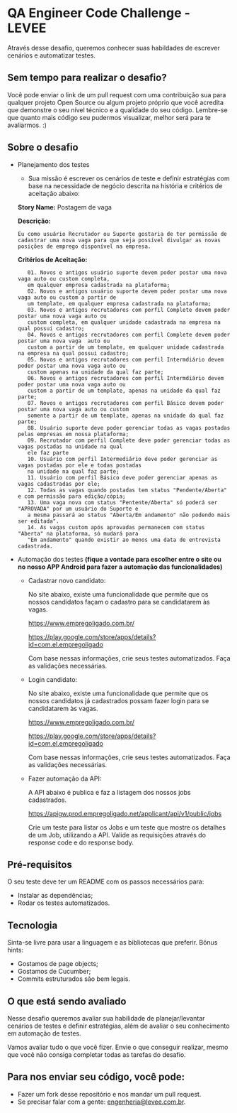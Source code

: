 # QA Engineer Code Challenge - LEVEE

Através desse desafio, queremos conhecer suas habildades de escrever cenários e automatizar testes.

## Sem tempo para realizar o desafio?

Você pode enviar o link de um pull request com uma contribuição sua para qualquer projeto Open Source ou algum projeto próprio que você acredita que demonstre o seu nível técnico e a qualidade do seu código. Lembre-se que quanto mais código seu pudermos visualizar, melhor será para te avaliarmos. :)

## Sobre o desafio

* Planejamento dos testes

    * Sua missão é escrever os cenários de teste e definir estratégias com base na necessidade de negócio descrita na história e critérios de aceitação abaixo:
    
    **Story Name:** Postagem de vaga
    
    **Descrição:**
    ```
    Eu como usuário Recrutador ou Suporte gostaria de ter permissão de cadastrar uma nova vaga para que seja possível divulgar as novas posições de emprego disponível na empresa.
    ```
    
    **Critérios de Aceitação:** 
    
         01. Novos e antigos usuário suporte devem poder postar uma nova vaga auto ou custom completa, 
         em qualquer empresa cadastrada na plataforma;
         02. Novos e antigos usuário suporte devem poder postar uma nova vaga auto ou custom a partir de 
         um template, em qualquer empresa cadastrada na plataforma;
         03. Novos e antigos recrutadores com perfil Complete devem poder postar uma nova vaga auto ou 
         custom completa, em qualquer unidade cadastrada na empresa na qual possui cadastro;
         04. Novos e antigos recrutadores com perfil Complete devem poder postar uma nova vaga  auto ou 
         custom a partir de um template, em qualquer unidade cadastrada na empresa na qual possui cadastro;
         05. Novos e antigos recrutadores com perfil Intermdiário devem poder postar uma nova vaga auto ou 
         custom apenas na unidade da qual faz parte;
         06. Novos e antigos recrutadores com perfil Intermdiário devem poder postar uma nova vaga auto ou 
         custom a partir de um template, apenas na unidade da qual faz parte;
         07. Novos e antigos recrutadores com perfil Básico devem poder postar uma nova vaga auto ou custom 
         somente a partir de um template, apenas na unidade da qual faz parte;
         08. Usuário suporte deve poder gerenciar todas as vagas postadas pelas empresas em nossa plataforma;
         09. Recrutador com perfil Complete deve poder gerenciar todas as vagas postadas na unidade na qual 
         ele faz parte
         10. Usuário com perfil Intermediário deve poder gerenciar as vagas postadas por ele e todas postadas 
         na unidade na qual faz parte;
         11. Usuário com perfil Básico deve poder gerenciar apenas as vagas cadastradas por ele;
         12. Todas as vagas quando postadas tem status "Pendente/Aberta" e com permissão para edição/cópia;
         13. Uma vaga nova com status "Pentente/Aberta" só poderá ser "APROVADA" por um usuário do Suporte e 
         a mesma passará ao status "Aberta/Em andamento" não podendo mais ser editada".
         14. As vagas custom após aprovadas permanecem com status "Aberta" na plataforma, só mudará para 
         "Em andamento" quando existir ao menos uma data de entrevista cadastrada.
         

* Automação dos testes **(fique a vontade para escolher entre o site ou no nosso APP Android para fazer a automação das funcionalidades)**


    * Cadastrar novo candidato:
    
      No site abaixo, existe uma funcionalidade que permite que os nossos candidatos façam o cadastro para se candidatarem às vagas.
      
      https://www.empregoligado.com.br/
      
      https://play.google.com/store/apps/details?id=com.el.empregoligado

      Com base nessas informações, crie seus testes automatizados. Faça as validações necessárias.


    * Login candidato:
      
      No site abaixo, existe uma funcionalidade que permite que os nossos candidatos já cadastrados possam fazer login para se     candidatarem às vagas.
      
      https://www.empregoligado.com.br/
      
      https://play.google.com/store/apps/details?id=com.el.empregoligado

      Com base nessas informações, crie seus testes automatizados. Faça as validações necessárias.
      

    * Fazer automação da API:

      A API abaixo é publica e faz a listagem dos nossos jobs cadastrados.

      https://apigw.prod.empregoligado.net/applicant/api/v1/public/jobs

      Crie um teste para listar os Jobs e um teste que mostre os detalhes de um Job, utilizando a API. Valide as requisições através do response code e do response body.

## Pré-requisitos

O seu teste deve ter um README com os passos necessários para:
* Instalar as dependências;
* Rodar os testes automatizados.

## Tecnologia

Sinta-se livre para usar a linguagem e as bibliotecas que preferir.
Bônus hints:

* Gostamos de page objects;
* Gostamos de Cucumber;
* Commits estruturados são bem legais.

## O que está sendo avaliado

Nesse desafio queremos avaliar sua habilidade de planejar/levantar cenários de testes e definir estratégias, além de avaliar o seu conhecimento em automação de testes.

Vamos avaliar tudo o que você fizer. Envie o que conseguir realizar, mesmo que você não consiga completar todas as tarefas do desafio.

## Para nos enviar seu código, você pode:

* Fazer um fork desse repositório e nos mandar um pull request.
* Se precisar falar com a gente: engenheria@levee.com.br.
